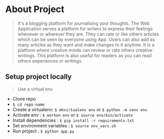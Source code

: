 # About Project
> It's a blogging platform for journalising your thoughts. The Web Application serves a platform for writers to express their feelings whenever or wherever they are. They can rate or like others articles which can be seen by everyone using App. Users can also add as many articles as they want and make changes to it anytime. It is a platform where creative minds can review or rate others creative writings. This platform is also useful for readers as you can read others experiences or writings.

## Setup project locally
> Use a virtual env
* Clone repo
* ```$ cd repo-name```
* Create a virtualenv: ```$ mkvirtualenv env``` or ```$ python -m venv env```
* Activate env : ```$ workon env``` or ```$ source env/bin/activate```
* Install dependencies : ```$ pip install -r requirements.txt```
* Set environment variables : ```$ source env_vars.sh```
* Run project : ```$ python app.py```
